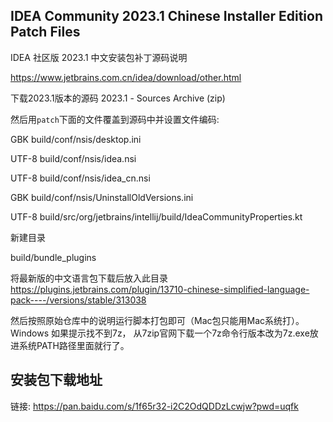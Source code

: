 ## IDEA Community 2023.1 Chinese Installer Edition Patch Files

IDEA 社区版 2023.1 中文安装包补丁源码说明

https://www.jetbrains.com.cn/idea/download/other.html

下载2023.1版本的源码 2023.1 - Sources Archive (zip)

然后用`patch`下面的文件覆盖到源码中并设置文件编码:

GBK
build/conf/nsis/desktop.ini

UTF-8
build/conf/nsis/idea.nsi

UTF-8
build/conf/nsis/idea_cn.nsi

GBK
build/conf/nsis/UninstallOldVersions.ini

UTF-8
build/src/org/jetbrains/intellij/build/IdeaCommunityProperties.kt

新建目录

build/bundle_plugins

将最新版的中文语言包下载后放入此目录 https://plugins.jetbrains.com/plugin/13710-chinese-simplified-language-pack----/versions/stable/313038

然后按照原始仓库中的说明运行脚本打包即可（Mac包只能用Mac系统打）。 Windows 如果提示找不到7z， 从7zip官网下载一个7z命令行版本改为7z.exe放进系统PATH路径里面就行了。

## 安装包下载地址
链接: https://pan.baidu.com/s/1f65r32-i2C2OdQDDzLcwjw?pwd=uqfk